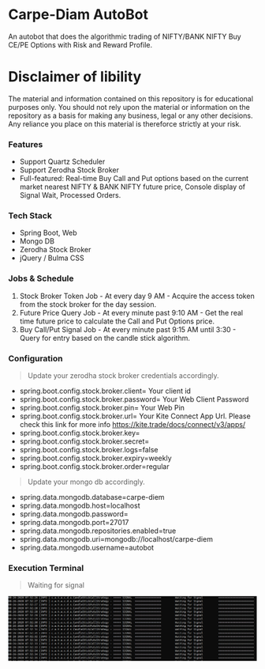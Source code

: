 # Carpe-Diam AutoBot
An autobot that does the algorithmic trading of NIFTY/BANK NIFTY Buy CE/PE Options with Risk and Reward Profile. 

# Disclaimer of libility
The material and information contained on this repository is for educational purposes only. You should not rely upon the material or information on the repository as a basis for making any business, legal or any other decisions. Any reliance you place on this material is thereforce strictly at your risk. 

### Features
- Support Quartz Scheduler
- Support Zerodha Stock Broker
- Full-featured: Real-time Buy Call and Put options based on the current market nearest NIFTY & BANK NIFTY future price, Console display of Signal Wait, Processed Orders.

### Tech Stack
- Spring Boot, Web
- Mongo DB
- Zerodha Stock Broker
- jQuery / Bulma CSS

### Jobs & Schedule

1. Stock Broker Token Job  - At every day 9 AM - Acquire the access token from the stock broker for the day session.
2. Future Price Query Job  - At every minute past 9:10 AM - Get the real time future price to calculate the Call and Put Options price.
3. Buy Call/Put Signal Job - At every minute past 9:15 AM until 3:30 - Query for entry based on the candle stick algorithm.

### Configuration

> Update your zerodha stock broker credentials accordingly. 

- spring.boot.config.stock.broker.client= Your client id
- spring.boot.config.stock.broker.password= Your Web Client Password
- spring.boot.config.stock.broker.pin= Your Web Pin
- spring.boot.config.stock.broker.url= Your Kite Connect App Url. Please check this link for more info https://kite.trade/docs/connect/v3/apps/
- spring.boot.config.stock.broker.key=
- spring.boot.config.stock.broker.secret=
- spring.boot.config.stock.broker.logs=false
- spring.boot.config.stock.broker.expiry=weekly
- spring.boot.config.stock.broker.order=regular

> Update your mongo db accordingly. 

- spring.data.mongodb.database=carpe-diem
- spring.data.mongodb.host=localhost
- spring.data.mongodb.password=
- spring.data.mongodb.port=27017
- spring.data.mongodb.repositories.enabled=true
- spring.data.mongodb.uri=mongodb://localhost/carpe-diem
- spring.data.mongodb.username=autobot

### Execution Terminal

> Waiting for signal

![](https://github.com/ramkumar-yoganathan/carpe-diam-autobot-docs/blob/master/waiting-signal.PNG)

   
